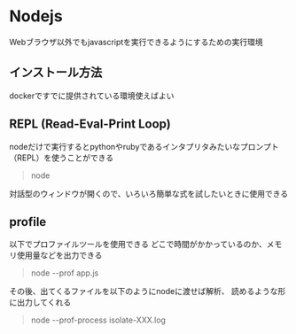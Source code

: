 # Nodejs

Webブラウザ以外でもjavascriptを実行できるようにするための実行環境

## インストール方法

dockerですでに提供されている環境使えばよい

## REPL (Read-Eval-Print Loop)

nodeだけで実行するとpythonやrubyであるインタプリタみたいなプロンプト（REPL）を使うことができる

> node

対話型のウィンドウが開くので、いろいろ簡単な式を試したいときに使用できる

## profile

以下でプロファイルツールを使用できる
どこで時間がかかっているのか、メモリ使用量などを出力できる

> node --prof app.js

その後、出てくるファイルを以下のようにnodeに渡せば解析、
読めるような形に出力してくれる

> node --prof-process isolate-XXX.log
